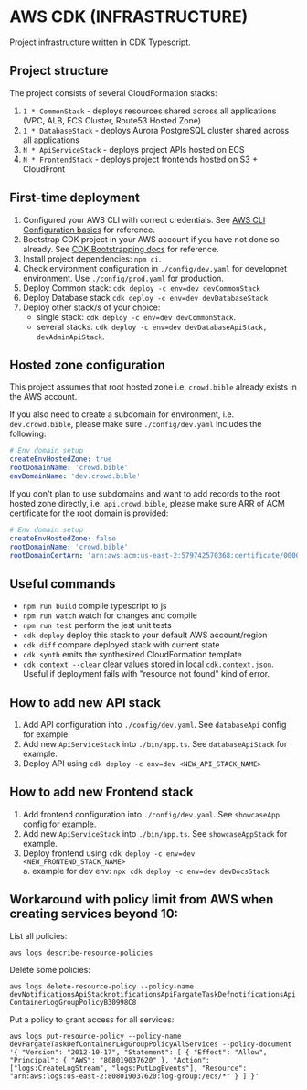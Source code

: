 # AWS CDK (INFRASTRUCTURE)

Project infrastructure written in CDK Typescript.

## Project structure

The project consists of several CloudFormation stacks:

1. `1 * CommonStack` - deploys resources shared across all applications (VPC, ALB, ECS Cluster, Route53 Hosted Zone)
2. `1 * DatabaseStack` - deploys Aurora PostgreSQL cluster shared across all applications
3. `N * ApiServiceStack` - deploys project APIs hosted on ECS
4. `N * FrontendStack` - deploys project frontends hosted on S3 + CloudFront

## First-time deployment

1. Configured your AWS CLI with correct credentials. See [AWS CLI Configuration basics](https://docs.aws.amazon.com/cli/latest/userguide/cli-configure-quickstart.html) for reference.
2. Bootstrap CDK project in your AWS account if you have not done so already. See [CDK Bootstrapping docs](https://docs.aws.amazon.com/cdk/v2/guide/bootstrapping.html) for reference.
3. Install project dependencies: `npm ci`.
4. Check environment configuration in `./config/dev.yaml` for developnet environment. Use `./config/prod.yaml` for production.
5. Deploy Common stack: `cdk deploy -c env=dev devCommonStack`
6. Deploy Database stack `cdk deploy -c env=dev devDatabaseStack`
7. Deploy other stack/s of your choice:
   - single stack: `cdk deploy -c env=dev devCommonStack`.
   - several stacks: `cdk deploy -c env=dev devDatabaseApiStack, devAdminApiStack`.

## Hosted zone configuration

This project assumes that root hosted zone i.e. `crowd.bible` already exists in the AWS account.

If you also need to create a subdomain for environment, i.e. `dev.crowd.bible`, please make sure `./config/dev.yaml` includes the following:

```yaml
# Env domain setup
createEnvHostedZone: true
rootDomainName: 'crowd.bible'
envDomainName: 'dev.crowd.bible'
```

If you don't plan to use subdomains and want to add records to the root hosted zone directly, i.e. `api.crowd.bible`, please make sure ARR of ACM certificate for the root domain is provided:

```yaml
# Env domain setup
createEnvHostedZone: false
rootDomainName: 'crowd.bible'
rootDomainCertArn: 'arn:aws:acm:us-east-2:579742570368:certificate/000000000'
```

## Useful commands

- `npm run build` compile typescript to js
- `npm run watch` watch for changes and compile
- `npm run test` perform the jest unit tests
- `cdk deploy` deploy this stack to your default AWS account/region
- `cdk diff` compare deployed stack with current state
- `cdk synth` emits the synthesized CloudFormation template
- `cdk context --clear` clear values stored in local `cdk.context.json`. Useful if deployment fails with "resource not found" kind of error.

## How to add new API stack

1. Add API configuration into `./config/dev.yaml`. See `databaseApi` config for example.
2. Add new `ApiServiceStack` into `./bin/app.ts`. See `databaseApiStack` for example.
3. Deploy API using `cdk deploy -c env=dev <NEW_API_STACK_NAME>`

## How to add new Frontend stack

1. Add frontend configuration into `./config/dev.yaml`. See `showcaseApp` config for example.
2. Add new `ApiServiceStack` into `./bin/app.ts`. See `showcaseAppStack` for example.
3. Deploy frontend using `cdk deploy -c env=dev <NEW_FRONTEND_STACK_NAME>`  
   a. example for dev env: `npx cdk deploy -c env=dev devDocsStack`

## Workaround with policy limit from AWS when creating services beyond 10:

List all policies:

`aws logs describe-resource-policies`

Delete some policies:

`aws logs delete-resource-policy --policy-name devNotificationsApiStacknotificationsApiFargateTaskDefnotificationsApiContainerLogGroupPolicyB30998C8`

Put a policy to grant access for all services:

`aws logs put-resource-policy --policy-name devFargateTaskDefContainerLogGroupPolicyAllServices --policy-document '{ "Version": "2012-10-17", "Statement": [ { "Effect": "Allow", "Principal": { "AWS": "808019037620" }, "Action": ["logs:CreateLogStream", "logs:PutLogEvents"], "Resource": "arn:aws:logs:us-east-2:808019037620:log-group:/ecs/*" } ] }'`


